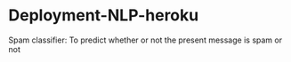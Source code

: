 # Deployment-NLP-heroku
Spam classifier: To predict whether or not the present message is spam or not 
